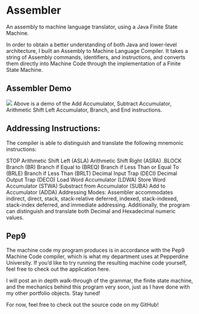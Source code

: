 # Assembler
An assembly to machine language translator, using a Java Finite State Machine.

In order to obtain a better understanding of both Java and lower-level architecture, I built an Assembly to Machine Language Compiler. It takes a string of Assembly commands, identifiers, and instructions, and converts them directly into Machine Code through the implementation of a Finite State Machine.


## Assembler Demo
![](name-of-giphy.gif)
Above is a demo of the Add Accumulator, Subtract Accumulator, Arithmetic Shift Left Accumulator, Branch, and End instructions.

## Addressing Instructions:
The compiler is able to distinguish and translate the following mnemonic instructions:

STOP
Arithmetic Shift Left (ASLA)
Arithmetic Shift Right (ASRA)
.BLOCK
Branch (BR)
Branch if Equal to (BREQ)
Branch if Less Than or Equal To (BRLE)
Branch if Less Than (BRLT)
Decimal Input Trap (DECI)
Decimal Output Trap (DECO)
Load Word Accumulator (LDWA)
Store Word Accumulator (STWA)
Substract from Accumulator (SUBA)
Add to Accumulator (ADDA)
Addressing Modes:
Assembler accommodates indirect, direct, stack, stack-relative deferred, indexed, stack-indexed, stack-index deferred, and immediate addressing. Additionally, the program can distinguish and translate both Decimal and Hexadecimal numeric values.

## Pep9
The machine code my program produces is in accordance with the Pep9 Machine Code compiler, which is what my department uses at Pepperdine University. If you’d like to try running the resulting machine code yourself, feel free to check out the application here.

I will post an in depth walk-through of the grammar, the finite state machine, and the mechanics behind this program very soon, just as I have done with my other portfolio objects. Stay tuned!

For now, feel free to check out the source code on my GitHub!
